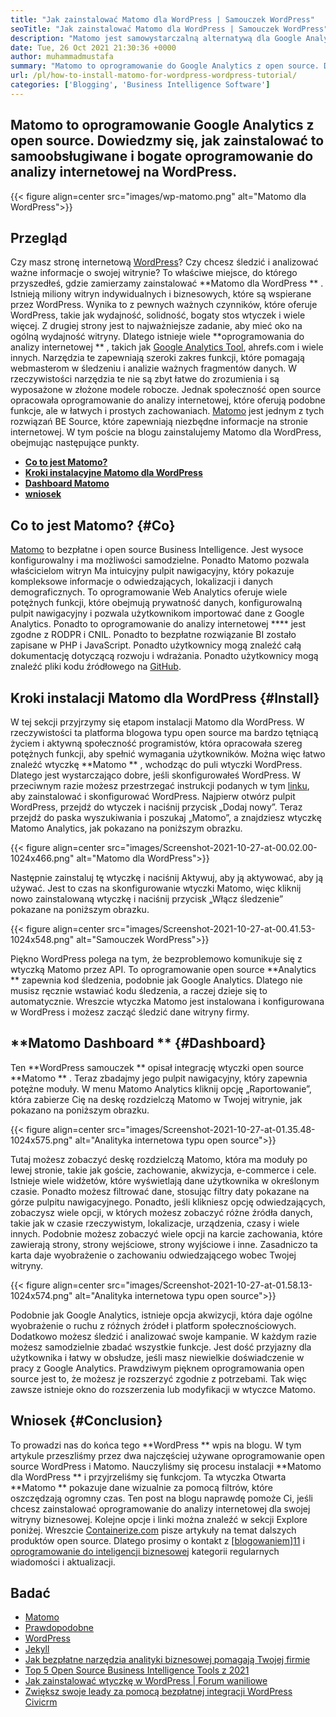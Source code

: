 ```yaml
---
title: "Jak zainstalować Matomo dla WordPress | Samouczek WordPress" 
seoTitle: "Jak zainstalować Matomo dla WordPress | Samouczek WordPress" 
description: "Matomo jest samowystarczalną alternatywą dla Google Analytics. Dowiedzmy się, jak zainstalować to bogate oprogramowanie do analizy internetowej w WordPress." 
date: Tue, 26 Oct 2021 21:30:36 +0000
author: muhammadmustafa
summary: "Matomo to oprogramowanie do Google Analytics z open source. Dowiedzmy się, jak zainstalować to samoobsługiwane i bogate oprogramowanie do analizy internetowej na WordPress." 
url: /pl/how-to-install-matomo-for-wordpress-wordpress-tutorial/
categories: ['Blogging', 'Business Intelligence Software']
---
```


## Matomo to oprogramowanie Google Analytics z open source. Dowiedzmy się, jak zainstalować to samoobsługiwane i bogate oprogramowanie do analizy internetowej na WordPress.

{{< figure align=center src="images/wp-matomo.png" alt="Matomo dla WordPress">}}


## Przegląd
Czy masz stronę internetową [WordPress][1]? Czy chcesz śledzić i analizować ważne informacje o swojej witrynie? To właściwe miejsce, do którego przyszedłeś, gdzie zamierzamy zainstalować  **Matomo dla WordPress ** . Istnieją miliony witryn indywidualnych i biznesowych, które są wspierane przez WordPress. Wynika to z pewnych ważnych czynników, które oferuje WordPress, takie jak wydajność, solidność, bogaty stos wtyczek i wiele więcej. Z drugiej strony jest to najważniejsze zadanie, aby mieć oko na ogólną wydajność witryny. Dlatego istnieje wiele  **oprogramowania do analizy internetowej ** , takich jak [Google Analytics Tool][2], ahrefs.com i wiele innych. Narzędzia te zapewniają szeroki zakres funkcji, które pomagają webmasterom w śledzeniu i analizie ważnych fragmentów danych. W rzeczywistości narzędzia te nie są zbyt łatwe do zrozumienia i są wyposażone w złożone modele robocze.
Jednak społeczność open source opracowała oprogramowanie do analizy internetowej, które oferują podobne funkcje, ale w łatwych i prostych zachowaniach. [Matomo][3] jest jednym z tych rozwiązań BE Source, które zapewniają niezbędne informacje na stronie internetowej. W tym poście na blogu zainstalujemy Matomo dla WordPress, obejmując następujące punkty.
  * **[Co to jest Matomo?][4]**
  * **[Kroki instalacyjne Matomo dla WordPress][5]**
  * **[Dashboard Matomo][6]**
  * **[wniosek][7]**

## Co to jest Matomo?   {#Co}
[Matomo][3] to bezpłatne i open source Business Intelligence. Jest wysoce konfigurowalny i ma możliwości samodzielne. Ponadto Matomo pozwala właścicielom witryn Ma intuicyjny pulpit nawigacyjny, który pokazuje kompleksowe informacje o odwiedzających, lokalizacji i danych demograficznych. To oprogramowanie Web Analytics oferuje wiele potężnych funkcji, które obejmują prywatność danych, konfigurowalną pulpit nawigacyjny i pozwala użytkownikom importować dane z Google Analytics. Ponadto to oprogramowanie do analizy internetowej  ****  jest zgodne z RODPR i CNIL. Ponadto to bezpłatne rozwiązanie BI zostało zapisane w PHP i JavaScript. Ponadto użytkownicy mogą znaleźć całą dokumentację dotyczącą rozwoju i wdrażania. Ponadto użytkownicy mogą znaleźć pliki kodu źródłowego na [GitHub][8].

## Kroki instalacji Matomo dla WordPress   {#Install}
W tej sekcji przyjrzymy się etapom instalacji Matomo dla WordPress. W rzeczywistości ta platforma blogowa typu open source ma bardzo tętniącą życiem i aktywną społeczność programistów, która opracowała szereg potężnych funkcji, aby spełnić wymagania użytkowników. Można więc łatwo znaleźć wtyczkę  **Matomo ** , wchodząc do puli wtyczki WordPress. Dlatego jest wystarczająco dobre, jeśli skonfigurowałeś WordPress. W przeciwnym razie możesz przestrzegać instrukcji podanych w tym [linku][1], aby zainstalować i skonfigurować WordPress. Najpierw otwórz pulpit WordPress, przejdź do wtyczek i naciśnij przycisk „Dodaj nowy”.
Teraz przejdź do paska wyszukiwania i poszukaj „Matomo”, a znajdziesz wtyczkę Matomo Analytics, jak pokazano na poniższym obrazku.

{{< figure align=center src="images/Screenshot-2021-10-27-at-00.02.00-1024x466.png" alt="Matomo dla WordPress">}}

Następnie zainstaluj tę wtyczkę i naciśnij Aktywuj, aby ją aktywować, aby ją używać. Jest to czas na skonfigurowanie wtyczki Matomo, więc kliknij nowo zainstalowaną wtyczkę i naciśnij przycisk „Włącz śledzenie” pokazane na poniższym obrazku.

{{< figure align=center src="images/Screenshot-2021-10-27-at-00.41.53-1024x548.png" alt="Samouczek WordPress">}}

Piękno WordPress polega na tym, że bezproblemowo komunikuje się z wtyczką Matomo przez API. To oprogramowanie open source  **Analytics **  zapewnia kod śledzenia, podobnie jak Google Analytics. Dlatego nie musisz ręcznie wstawiać kodu śledzenia, a raczej dzieje się to automatycznie. Wreszcie wtyczka Matomo jest instalowana i konfigurowana w WordPress i możesz zacząć śledzić dane witryny firmy.

## **Matomo Dashboard **    {#Dashboard}
Ten  **WordPress samouczek **  opisał integrację wtyczki open source  **Matomo ** . Teraz zbadajmy jego pulpit nawigacyjny, który zapewnia potężne moduły. W menu Matomo Analytics kliknij opcję „Raportowanie”, która zabierze Cię na deskę rozdzielczą Matomo w Twojej witrynie, jak pokazano na poniższym obrazku.

{{< figure align=center src="images/Screenshot-2021-10-27-at-01.35.48-1024x575.png" alt="Analityka internetowa typu open source">}}

Tutaj możesz zobaczyć deskę rozdzielczą Matomo, która ma moduły po lewej stronie, takie jak goście, zachowanie, akwizycja, e-commerce i cele. Istnieje wiele widżetów, które wyświetlają dane użytkownika w określonym czasie. Ponadto możesz filtrować dane, stosując filtry daty pokazane na górze pulpitu nawigacyjnego. Ponadto, jeśli klikniesz opcję odwiedzających, zobaczysz wiele opcji, w których możesz zobaczyć różne źródła danych, takie jak w czasie rzeczywistym, lokalizacje, urządzenia, czasy i wiele innych. Podobnie możesz zobaczyć wiele opcji na karcie zachowania, które zawierają strony, strony wejściowe, strony wyjściowe i inne. Zasadniczo ta karta daje wyobrażenie o zachowaniu odwiedzającego wobec Twojej witryny.

{{< figure align=center src="images/Screenshot-2021-10-27-at-01.58.13-1024x574.png" alt="Analityka internetowa typu open source">}}

Podobnie jak Google Analytics, istnieje opcja akwizycji, która daje ogólne wyobrażenie o ruchu z różnych źródeł i platform społecznościowych. Dodatkowo możesz śledzić i analizować swoje kampanie. W każdym razie możesz samodzielnie zbadać wszystkie funkcje. Jest dość przyjazny dla użytkownika i łatwy w obsłudze, jeśli masz niewielkie doświadczenie w pracy z Google Analytics. Prawdziwym pięknem oprogramowania open source jest to, że możesz je rozszerzyć zgodnie z potrzebami. Tak więc zawsze istnieje okno do rozszerzenia lub modyfikacji w wtyczce Matomo.

## Wniosek   {#Conclusion}
To prowadzi nas do końca tego  **WordPress **  wpis na blogu. W tym artykule przeszliśmy przez dwa najczęściej używane oprogramowanie open source WordPress i Matomo. Nauczyliśmy się procesu instalacji  **Matomo dla WordPress **  i przyjrzeliśmy się funkcjom. Ta wtyczka Otwarta  **Matomo **  pokazuje dane wizualnie za pomocą filtrów, które oszczędzają ogromny czas. Ten post na blogu naprawdę pomoże Ci, jeśli chcesz zainstalować oprogramowanie do analizy internetowej dla swojej witryny biznesowej. Kolejne opcje i linki można znaleźć w sekcji Explore poniżej.
Wreszcie [Containerize.com][9] pisze artykuły na temat dalszych produktów open source. Dlatego prosimy o kontakt z [[blogowaniem][10]][11] i [oprogramowanie do inteligencji biznesowej][12] kategorii regularnych wiadomości i aktualizacji.

## Badać
  * [Matomo][3]
  * [Prawdopodobne][13]
  * [WordPress][1]
  * [Jekyll][14]
  * [Jak bezpłatne narzędzia analityki biznesowej pomagają Twojej firmie][15]
  * [Top 5 Open Source Business Intelligence Tools z 2021][16]
  * [Jak zainstalować wtyczkę w WordPress | Forum waniliowe][17]
  * [Zwiększ swoje leady za pomocą bezpłatnej integracji WordPress Civicrm][18]

  
[1]: https://products.containerize.com/blogging/wordpress/
[2]: https://analytics.google.com/analytics/web/
[3]: https://products.containerize.com/business-intelligence/matomo
[4]: #What
[5]: #install
[6]: #dashboard
[7]: #Conclusion
[8]: https://github.com/matomo-org/matomo
[9]: https://www.containerize.com/
[10]: https://products.containerize.com/blogging/
[11]: https://products.containerize.com/healthcare-technologies/
[12]: https://products.containerize.com/business-intelligence/
[13]: https://products.containerize.com/business-intelligence/plausible
[14]: https://products.containerize.com/blogging/jekyll/
[15]: https://blog.containerize.com/2021/03/12/how-free-business-analytics-tools-assist-your-business/
[16]: https://blog.containerize.com/business-intelligence-software/top-5-open-source-business-intelligence-solutions-of-2021/
[17]: https://blog.containerize.com/blogging/how-to-a-install-plugin-in-wordpress-vanilla-forum/
[18]: https://blog.containerize.com/blogging/civicrm-wordpress-integration-wordpress-tutorial/
